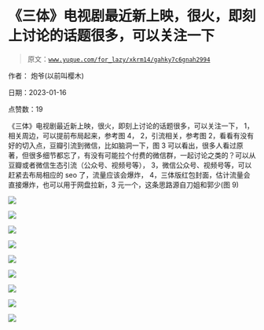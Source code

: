# 《三体》电视剧最近新上映，很火，即刻上讨论的话题很多，可以关注一下

> 原文：[`www.yuque.com/for_lazy/xkrm14/gahky7c6gnah2994`](https://www.yuque.com/for_lazy/xkrm14/gahky7c6gnah2994)

作者： 炮爷(以前叫樱木) 

日期：2023-01-16 

点赞数：19 

《三体》电视剧最近新上映，很火，即刻上讨论的话题很多，可以关注一下， 1，相关周边，可以提前布局起来，参考图 4， 2，引流相关，参考图 2，看看有没有好的切入点，豆瓣引流到微信，比如脑洞一下，图 3 可以看出，很多人看过原著，但很多细节都忘了，有没有可能拉个付费的微信群，一起讨论之类的？可以从豆瓣或者微信生态引流（公众号、视频号等）， 3，微信公众号、视频号等，可以赶紧去布局相应的 seo 了，流量应该会爆炸， 4，三体版红包封面，估计流量会直接爆炸，也可以用于网盘拉新，3 元一个，这条思路源自刀姐和郭少(图 9) 

![](img/58bf80dc26f439fae016475bb49d9b3f.png) 

![](img/4a555352c9f35ac49f25cab370c95360.png)  

![](img/7d60b5a99f9f0ee49e5b1f82f887df77.png) 

![](img/e7e7fc3a84d894d251477b35ea208a0b.png) 

![](img/243d08514f4e2a0fc6788c6ad306fa58.png) 

![](img/c533f99d7df694a8b2665a491f82bbe8.png) 

![](img/90a2e130f99e56f1f43e0fa00e263eb0.png) 

![](img/d916bdbc383011ee6ed4e68aaee70e37.png) 

![](img/64f4aaad40f5cbb261b470a749ca497d.png) 


